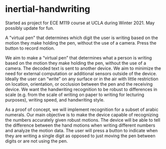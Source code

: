 # inertial-handwriting

Started as project for ECE M119 course at UCLA during Winter 2021. May possibly update for fun.

A "virtual pen" that determines which digit the user is writing based on the motion they make holding the pen, without the use of a camera.
Press the button to record motion.

We aim to make a “virtual pen” that determines what a person is writing based on the motion they make holding the pen, without the use of a camera. The decoded text is sent to another device. We aim to minimize the need for external computation or additional sensors outside of the device. Ideally the user can “write” on any surface or in the air with little restriction on location, orientation, or occlusion between the pen and the receiving device. We want the handwriting recognition to be robust to differences in scale (e.g. from the scale of writing on paper to writing for lecturing purposes), writing speed, and handwriting style.

As a proof of concept, we will implement recognition for a subset of arabic numerals. Our main objective is to make the device capable of recognizing the numbers accurately given robust motions. The device will be able to tell the difference between the hand motions when writing different numbers and analyze the motion data. The user will press a button to indicate when they are writing a single digit as opposed to just moving the pen between digits or are not using the pen.
